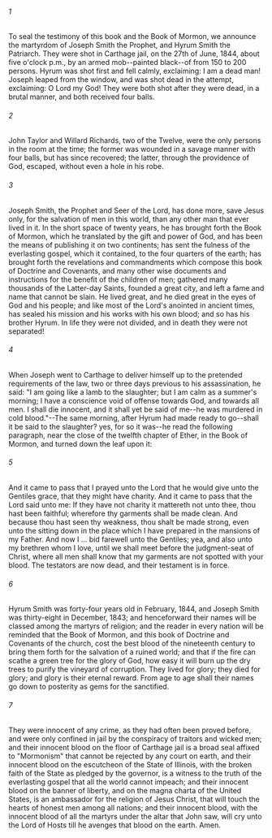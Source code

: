 ###### 1
To seal the testimony of this book and the Book of Mormon, we announce the martyrdom of Joseph Smith the Prophet, and Hyrum Smith the Patriarch. They were shot in Carthage jail, on the 27th of June, 1844, about five o'clock p.m., by an armed mob--painted black--of from 150 to 200 persons. Hyrum was shot first and fell calmly, exclaiming: I am a dead man! Joseph leaped from the window, and was shot dead in the attempt, exclaiming: O Lord my God! They were both shot after they were dead, in a brutal manner, and both received four balls.

###### 2
John Taylor and Willard Richards, two of the Twelve, were the only persons in the room at the time; the former was wounded in a savage manner with four balls, but has since recovered; the latter, through the providence of God, escaped, without even a hole in his robe.

###### 3
Joseph Smith, the Prophet and Seer of the Lord, has done more, save Jesus only, for the salvation of men in this world, than any other man that ever lived in it. In the short space of twenty years, he has brought forth the Book of Mormon, which he translated by the gift and power of God, and has been the means of publishing it on two continents; has sent the fulness of the everlasting gospel, which it contained, to the four quarters of the earth; has brought forth the revelations and commandments which compose this book of Doctrine and Covenants, and many other wise documents and instructions for the benefit of the children of men; gathered many thousands of the Latter-day Saints, founded a great city, and left a fame and name that cannot be slain. He lived great, and he died great in the eyes of God and his people; and like most of the Lord's anointed in ancient times, has sealed his mission and his works with his own blood; and so has his brother Hyrum. In life they were not divided, and in death they were not separated!

###### 4
When Joseph went to Carthage to deliver himself up to the pretended requirements of the law, two or three days previous to his assassination, he said: "I am going like a lamb to the slaughter; but I am calm as a summer's morning; I have a conscience void of offense towards God, and towards all men. I shall die innocent, and it shall yet be said of me--he was murdered in cold blood."--The same morning, after Hyrum had made ready to go--shall it be said to the slaughter? yes, for so it was--he read the following paragraph, near the close of the twelfth chapter of Ether, in the Book of Mormon, and turned down the leaf upon it:

###### 5
And it came to pass that I prayed unto the Lord that he would give unto the Gentiles grace, that they might have charity. And it came to pass that the Lord said unto me: If they have not charity it mattereth not unto thee, thou hast been faithful; wherefore thy garments shall be made clean. And because thou hast seen thy weakness, thou shalt be made strong, even unto the sitting down in the place which I have prepared in the mansions of my Father. And now I ... bid farewell unto the Gentiles; yea, and also unto my brethren whom I love, until we shall meet before the judgment-seat of Christ, where all men shall know that my garments are not spotted with your blood. The testators are now dead, and their testament is in force.

###### 6
Hyrum Smith was forty-four years old in February, 1844, and Joseph Smith was thirty-eight in December, 1843; and henceforward their names will be classed among the martyrs of religion; and the reader in every nation will be reminded that the Book of Mormon, and this book of Doctrine and Covenants of the church, cost the best blood of the nineteenth century to bring them forth for the salvation of a ruined world; and that if the fire can scathe a green tree for the glory of God, how easy it will burn up the dry trees to purify the vineyard of corruption. They lived for glory; they died for glory; and glory is their eternal reward. From age to age shall their names go down to posterity as gems for the sanctified.

###### 7
They were innocent of any crime, as they had often been proved before, and were only confined in jail by the conspiracy of traitors and wicked men; and their innocent blood on the floor of Carthage jail is a broad seal affixed to "Mormonism" that cannot be rejected by any court on earth, and their innocent blood on the escutcheon of the State of Illinois, with the broken faith of the State as pledged by the governor, is a witness to the truth of the everlasting gospel that all the world cannot impeach; and their innocent blood on the banner of liberty, and on the magna charta of the United States, is an ambassador for the religion of Jesus Christ, that will touch the hearts of honest men among all nations; and their innocent blood, with the innocent blood of all the martyrs under the altar that John saw, will cry unto the Lord of Hosts till he avenges that blood on the earth. Amen.

